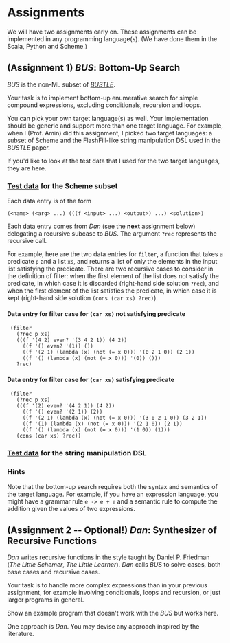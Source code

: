 # Assignments

We will have two assignments early on.
These assignments can be implemented in any programming language(s).
(We have done them in the Scala, Python and Scheme.)

## (**Assignment 1**) _BUS_: Bottom-Up Search

_BUS_ is the non-ML subset of [_BUSTLE_](https://arxiv.org/abs/2007.14381).

Your task is to implement bottom-up enumerative search for simple compound expressions, excluding conditionals, recursion and loops.

You can pick your own target language(s) as well.
Your implementation should be generic and support more than one target language.
For example, when I (Prof. Amin) did this assignment, I picked two target languages: a subset of Scheme and the FlashFill-like string manipulation DSL used in the _BUSTLE_ paper.

If you'd like to look at the test data that I used for the two target languages, they are here.

### [Test data](data/bottomup.scm) for the Scheme subset

Each data entry is of the form

```(<name> (<arg> ...) (((f <input> ...) <output>) ...) <solution>)```

Each data entry comes from _Dan_ (see the **next** assignment below) delegating a recursive subcase to _BUS_. The argument `?rec` represents the recursive call.

For example, here are the two data entries for `filter`, a function that takes a predicate `p` and a list `xs`, and returns a list of only the elements in the input list satisfying the predicate. There are two recursive cases to consider in the definition of filter: when the first element of the list does not satisfy the predicate, in which case it is discarded (right-hand side solution `?rec`), and when the first element of the list satisfies the predicate, in which case it is kept (right-hand side solution `(cons (car xs) ?rec)`).

#### Data entry for filter case for `(car xs)` not satisfying predicate
```
 (filter
   (?rec p xs)
   (((f '(4 2) even? '(3 4 2 1)) (4 2))
     ((f '() even? '(1)) ())
     ((f '(2 1) (lambda (x) (not (= x 0))) '(0 2 1 0)) (2 1))
     ((f '() (lambda (x) (not (= x 0))) '(0)) ()))
   ?rec)
```

#### Data entry for filter case for `(car xs)` satisfying predicate
```
 (filter
   (?rec p xs)
   (((f '(2) even? '(4 2 1)) (4 2))
     ((f '() even? '(2 1)) (2))
     ((f '(2 1) (lambda (x) (not (= x 0))) '(3 0 2 1 0)) (3 2 1))
     ((f '(1) (lambda (x) (not (= x 0))) '(2 1 0)) (2 1))
     ((f '() (lambda (x) (not (= x 0))) '(1 0)) (1)))
   (cons (car xs) ?rec))
```

### [Test data](data/bottomup.txt) for the string manipulation DSL

### Hints

Note that the bottom-up search requires both the syntax and semantics of the target language.
For example, if you have an expression language, you might have a grammar rule `e -> e + e` and a semantic rule to compute the addition given the values of two expressions.

## (**Assignment 2 -- Optional!**) _Dan_: Synthesizer of Recursive Functions

_Dan_ writes recursive functions in the style taught by Daniel P. Friedman (_The Little Schemer_, _The Little Learner_).
_Dan_ calls _BUS_ to solve cases, both base cases and recursive cases.

Your task is to handle more complex expressions than in your previous assignment, for example involving conditionals, loops and recursion, or just larger programs in general.

Show an example program that doesn't work with the _BUS_ but works here.

One approach is _Dan_. You may devise any approach inspired by the literature.
